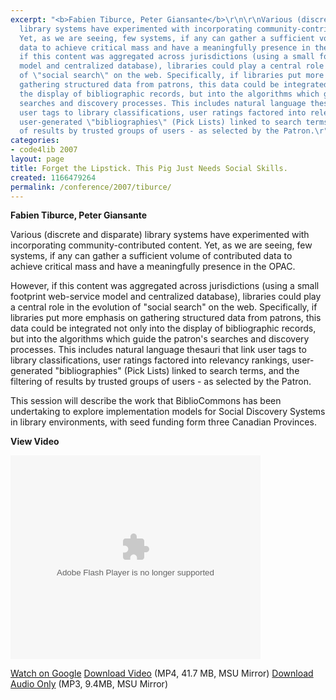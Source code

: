 ```yaml
---
excerpt: "<b>Fabien Tiburce, Peter Giansante</b>\r\n\r\nVarious (discrete and disparate)
  library systems have experimented with incorporating community-contributed content.
  Yet, as we are seeing, few systems, if any can gather a sufficient volume of contributed
  data to achieve critical mass and have a meaningfully presence in the OPAC.\r\n\r\nHowever,
  if this content was aggregated across jurisdictions (using a small footprint web-service
  model and centralized database), libraries could play a central role in the evolution
  of \"social search\" on the web. Specifically, if libraries put more emphasis on
  gathering structured data from patrons, this data could be integrated not only into
  the display of bibliographic records, but into the algorithms which guide the patron's
  searches and discovery processes. This includes natural language thesauri that link
  user tags to library classifications, user ratings factored into relevancy rankings,
  user-generated \"bibliographies\" (Pick Lists) linked to search terms, and the filtering
  of results by trusted groups of users - as selected by the Patron.\r"
categories:
- code4lib 2007
layout: page
title: Forget the Lipstick. This Pig Just Needs Social Skills.
created: 1166479264
permalink: /conference/2007/tiburce/
---
```

<b>Fabien Tiburce, Peter Giansante</b>

Various (discrete and disparate) library systems have experimented with incorporating community-contributed content. Yet, as we are seeing, few systems, if any can gather a sufficient volume of contributed data to achieve critical mass and have a meaningfully presence in the OPAC.

However, if this content was aggregated across jurisdictions (using a small footprint web-service model and centralized database), libraries could play a central role in the evolution of "social search" on the web. Specifically, if libraries put more emphasis on gathering structured data from patrons, this data could be integrated not only into the display of bibliographic records, but into the algorithms which guide the patron's searches and discovery processes. This includes natural language thesauri that link user tags to library classifications, user ratings factored into relevancy rankings, user-generated "bibliographies" (Pick Lists) linked to search terms, and the filtering of results by trusted groups of users - as selected by the Patron.

This session will describe the work that BiblioCommons has been undertaking to explore implementation models for Social Discovery Systems in library environments, with seed funding form three Canadian Provinces.

<b>View Video</b>

<embed style="width:400px; height:326px;" id="VideoPlayback" type="application/x-shockwave-flash" src="http://video.google.com/googleplayer.swf?docId=-6438660403122844289&hl=en" flashvars="">

<a href="http://video.google.com/videoplay?docid=-6438660403122844289&hl=en">Watch on Google</a>
<a href="http://streaming.msu.edu/storemedia/download/ebyryan/code4lib07/code4lib07_pres_forget_lipstick_tiburce.mp4">Download Video</a> (MP4, 41.7 MB, MSU Mirror)
<a href="http://streaming.msu.edu/storemedia/download/ebyryan/c4l07audio/d1/code4lib07_pres_forget_lipstick_tiburce.mp3">Download Audio Only</a> (MP3, 9.4MB, MSU Mirror)
